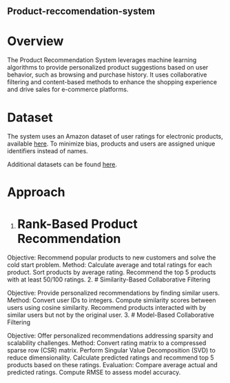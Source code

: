 ## Product-reccomendation-system


# Overview
The Product Recommendation System leverages machine learning algorithms to provide personalized product suggestions based on user behavior, such as browsing and purchase history. It uses collaborative filtering and content-based methods to enhance the shopping experience and drive sales for e-commerce platforms.

# Dataset
The system uses an Amazon dataset of user ratings for electronic products, available [here](https://www.kaggle.com/datasets/vibivij/amazon-electronics-rating-datasetrecommendation/download?datasetVersionNumber=1). To minimize bias, products and users are assigned unique identifiers instead of names.

Additional datasets can be found [here](https://jmcauley.ucsd.edu/data/amazon/).

# Approach
1. # Rank-Based Product Recommendation

Objective: Recommend popular products to new customers and solve the cold start problem.
Method:
    Calculate average and total ratings for each product.
    Sort products by average rating.
    Recommend the top 5 products with at least 50/100 ratings.
2. # Similarity-Based Collaborative Filtering

Objective: Provide personalized recommendations by finding similar users.
Method:
    Convert user IDs to integers.
    Compute similarity scores between users using cosine similarity.
    Recommend products interacted with by similar users but not by the original user.
 3. # Model-Based Collaborative Filtering

Objective: Offer personalized recommendations addressing sparsity and scalability challenges.
Method:
    Convert rating matrix to a compressed sparse row (CSR) matrix.
    Perform Singular Value Decomposition (SVD) to reduce dimensionality.
    Calculate predicted ratings and recommend top 5 products based on these ratings.
Evaluation:
    Compare average actual and predicted ratings.
    Compute RMSE to assess model accuracy.
